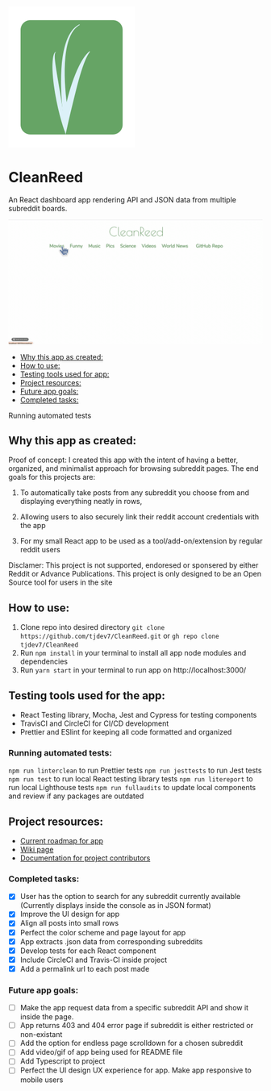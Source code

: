 ![App logo](./public/img/CleanReed_header_icon.svg)

# CleanReed

An React dashboard app rendering API and JSON data from multiple subreddit boards.


![CleanReed 04-03-2024 update](./public/img/CleanReed--2024-04-03.gif)

- [Why this app as created:](#why-this-app-as-created)
- [How to use:](#how-to-use)
- [Testing tools used for app:](#testing-tools-used-for-app)
- [Project resources:](#project-resources)
- [Future app goals:](#future-app-goals)
- [Completed tasks:](#completed-tasks)

Running automated tests

## Why this app as created: 

Proof of concept: I created this app with the intent of having a better, organized, and minimalist approach for browsing subreddit pages. The end goals for this projects are:

1) To automatically take posts from any subreddit you choose from and displaying everything neatly in rows,

2) Allowing users to also securely link their reddit account credentials with the app

3) For my small React app to be used as a tool/add-on/extension by regular reddit users

Disclamer: This project is not supported, endoresed or sponsered by either Reddit or Advance Publications. This project is only designed to be an Open Source tool for users in the site
## How to use:

1. Clone repo into desired directory ```git clone https://github.com/tjdev7/CleanReed.git``` or ```gh repo clone tjdev7/CleanReed```
2. Run ```npm install``` in your terminal to install all app node modules and dependencies
3. Run ```yarn start``` in your terminal to run app on http://localhost:3000/

## Testing tools used for the app:

-   React Testing library, Mocha, Jest and Cypress for testing components
-   TravisCI and CircleCI for CI/CD development
-   Prettier and ESlint for keeping all code formatted and organized

### Running automated tests:

```npm run linterclean``` to run Prettier tests
```npm run jesttests``` to run Jest tests
```npm run test``` to run local React testing library tests
```npm run litereport``` to run local Lighthouse tests
```npm run fullaudits``` to update local components and review if any packages are outdated
## Project resources:

- [Current roadmap for app](https://github.com/tjdev7/CleanReed/projects/1)
- [Wiki page](https://github.com/tjdev7/CleanReed/wiki)
- [Documentation for project contributors](https://github.com/tjdev7/CleanReed/tree/main/docs)

### Completed tasks:

- [x] User has the option to search for any subreddit currently available (Currently displays inside the console as in JSON format) 
- [x] Improve the UI design for app
- [x] Align all posts into small rows
- [x] Perfect the color scheme and page layout for app 
- [x] App extracts .json data from corresponding subreddits
- [x] Develop tests for each React component
- [x] Include CircleCI and Travis-CI inside project
- [x] Add a permalink url to each post made

### Future app goals:

- [ ] Make the app request data from a specific subreddit API and show it inside the page.
- [ ] App returns 403 and 404 error page if subreddit is either restricted or non-existant
- [ ] Add the option for endless page scrolldown for a chosen subreddit
- [ ] Add video/gif of app being used for README file
- [ ] Add Typescript to project
- [ ] Perfect the UI design UX experience for app. Make app responsive to mobile users
